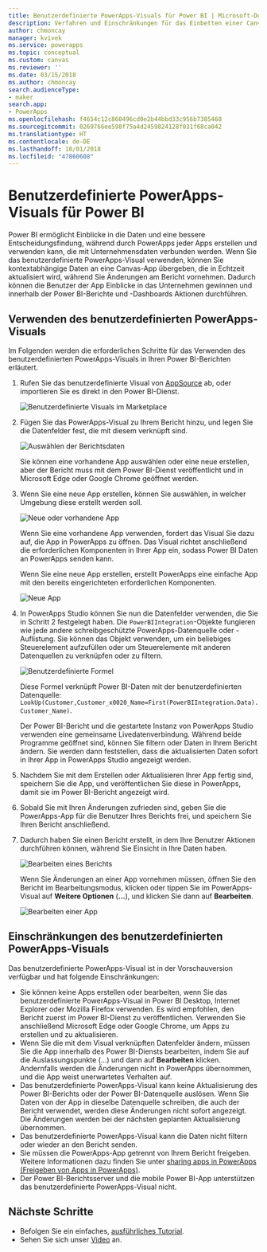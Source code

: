 ```yaml
---
title: Benutzerdefinierte PowerApps-Visuals für Power BI | Microsoft-Dokumentation
description: Verfahren und Einschränkungen für das Einbetten einer Canvas-App, die die gleiche Datenquelle wie andere Berichtselemente in Power BI verwendet und ebenfalls gefiltert werden kann
author: chmoncay
manager: kvivek
ms.service: powerapps
ms.topic: conceptual
ms.custom: canvas
ms.reviewer: ''
ms.date: 03/15/2018
ms.author: chmoncay
search.audienceType:
- maker
search.app:
- PowerApps
ms.openlocfilehash: f4654c12c860496cd0e2b44bbd33c956b7385460
ms.sourcegitcommit: 0269766ee598f75a4d2459824128f031f68ca042
ms.translationtype: HT
ms.contentlocale: de-DE
ms.lasthandoff: 10/01/2018
ms.locfileid: "47860608"
---
```

# <a name="powerapps-custom-visual-for-power-bi"></a>Benutzerdefinierte PowerApps-Visuals für Power BI

Power BI ermöglicht Einblicke in die Daten und eine bessere Entscheidungsfindung, während durch PowerApps jeder Apps erstellen und verwenden kann, die mit Unternehmensdaten verbunden werden. Wenn Sie das benutzerdefinierte PowerApps-Visual verwenden, können Sie kontextabhängige Daten an eine Canvas-App übergeben, die in Echtzeit aktualisiert wird, während Sie Änderungen am Bericht vornehmen. Dadurch können die Benutzer der App Einblicke in das Unternehmen gewinnen und innerhalb der Power BI-Berichte und -Dashboards Aktionen durchführen.

## <a name="using-the-powerapps-custom-visual"></a>Verwenden des benutzerdefinierten PowerApps-Visuals

Im Folgenden werden die erforderlichen Schritte für das Verwenden des benutzerdefinierten PowerApps-Visuals in Ihren Power BI-Berichten erläutert.

1. Rufen Sie das benutzerdefinierte Visual von [AppSource](https://appsource.microsoft.com/product/power-bi-visuals/WA104381378?tab=Overview) ab, oder importieren Sie es direkt in den Power BI-Dienst.

    ![Benutzerdefinierte Visuals im Marketplace](./media/powerapps-custom-visual/powerapps-store.png) 

2. Fügen Sie das PowerApps-Visual zu Ihrem Bericht hinzu, und legen Sie die Datenfelder fest, die mit diesem verknüpft sind.

    ![Auswählen der Berichtsdaten](./media/powerapps-custom-visual/add-visual-set-data.png)

    Sie können eine vorhandene App auswählen oder eine neue erstellen, aber der Bericht muss mit dem Power BI-Dienst veröffentlicht und in Microsoft Edge oder Google Chrome geöffnet werden.

3.  Wenn Sie eine neue App erstellen, können Sie auswählen, in welcher Umgebung diese erstellt werden soll.

    ![Neue oder vorhandene App](./media/powerapps-custom-visual/create-new-or-choose-app.png)

    Wenn Sie eine vorhandene App verwenden, fordert das Visual Sie dazu auf, die App in PowerApps zu öffnen. Das Visual richtet anschließend die erforderlichen Komponenten in Ihrer App ein, sodass Power BI Daten an PowerApps senden kann.

    Wenn Sie eine neue App erstellen, erstellt PowerApps eine einfache App mit den bereits eingerichteten erforderlichen Komponenten.

    ![Neue App](./media/powerapps-custom-visual/new-app.png)

4. In PowerApps Studio können Sie nun die Datenfelder verwenden, die Sie in Schritt 2 festgelegt haben. Die `PowerBIIntegration`-Objekte fungieren wie jede andere schreibgeschützte PowerApps-Datenquelle oder -Auflistung. Sie können das Objekt verwenden, um ein beliebiges Steuerelement aufzufüllen oder um Steuerelemente mit anderen Datenquellen zu verknüpfen oder zu filtern.

    ![Benutzerdefinierte Formel](./media/powerapps-custom-visual/custom-formula.png)

    Diese Formel verknüpft Power BI-Daten mit der benutzerdefinierten Datenquelle: `LookUp(Customer,Customer_x0020_Name=First(PowerBIIntegration.Data).Customer_Name)`.

   Der Power BI-Bericht und die gestartete Instanz von PowerApps Studio verwenden eine gemeinsame Livedatenverbindung. Während beide Programme geöffnet sind, können Sie filtern oder Daten in Ihrem Bericht ändern. Sie werden dann feststellen, dass die aktualisierten Daten sofort in Ihrer App in PowerApps Studio angezeigt werden.

5. Nachdem Sie mit dem Erstellen oder Aktualisieren Ihrer App fertig sind, speichern Sie die App, und veröffentlichen Sie diese in PowerApps, damit sie im Power BI-Bericht angezeigt wird.

6. Sobald Sie mit Ihren Änderungen zufrieden sind, geben Sie die PowerApps-App für die Benutzer Ihres Berichts frei, und speichern Sie Ihren Bericht anschließend.

7. Dadurch haben Sie einen Bericht erstellt, in dem Ihre Benutzer Aktionen durchführen können, während Sie Einsicht in Ihre Daten haben.

    ![Bearbeiten eines Berichts](./media/powerapps-custom-visual/working-report.gif)

    Wenn Sie Änderungen an einer App vornehmen müssen, öffnen Sie den Bericht im Bearbeitungsmodus, klicken oder tippen Sie im PowerApps-Visual auf **Weitere Optionen** (**...**), und klicken Sie dann auf **Bearbeiten**.

    ![Bearbeiten einer App](./media/powerapps-custom-visual/edit-app.png)

## <a name="limitations-of-the-powerapps-custom-visual"></a>Einschränkungen des benutzerdefinierten PowerApps-Visuals

Das benutzerdefinierte PowerApps-Visual ist in der Vorschauversion verfügbar und hat folgende Einschränkungen:

- Sie können keine Apps erstellen oder bearbeiten, wenn Sie das benutzerdefinierte PowerApps-Visual in Power BI Desktop, Internet Explorer oder Mozilla Firefox verwenden. Es wird empfohlen, den Bericht zuerst im Power BI-Dienst zu veröffentlichen. Verwenden Sie anschließend Microsoft Edge oder Google Chrome, um Apps zu erstellen und zu aktualisieren.
- Wenn Sie die mit dem Visual verknüpften Datenfelder ändern, müssen Sie die App innerhalb des Power BI-Diensts bearbeiten, indem Sie auf die Auslassungspunkte (...) und dann auf **Bearbeiten** klicken. Andernfalls werden die Änderungen nicht in PowerApps übernommen, und die App weist unerwartetes Verhalten auf.
- Das benutzerdefinierte PowerApps-Visual kann keine Aktualisierung des Power BI-Berichts oder der Power BI-Datenquelle auslösen. Wenn Sie Daten von der App in dieselbe Datenquelle schreiben, die auch der Bericht verwendet, werden diese Änderungen nicht sofort angezeigt. Die Änderungen werden bei der nächsten geplanten Aktualisierung übernommen.
- Das benutzerdefinierte PowerApps-Visual kann die Daten nicht filtern oder wieder an den Bericht senden.
- Sie müssen die PowerApps-App getrennt von Ihrem Bericht freigeben. Weitere Informationen dazu finden Sie unter [sharing apps in PowerApps (Freigeben von Apps in PowerApps)](share-app.md).
- Der Power BI-Berichtsserver und die mobile Power BI-App unterstützen das benutzerdefinierte PowerApps-Visual nicht.

## <a name="next-steps"></a>Nächste Schritte

* Befolgen Sie ein einfaches, [ausführliches Tutorial](embed-powerapps-powerbi.md).
* Sehen Sie sich unser [Video](https://aka.ms/powerappscustomvisualvideo) an.
